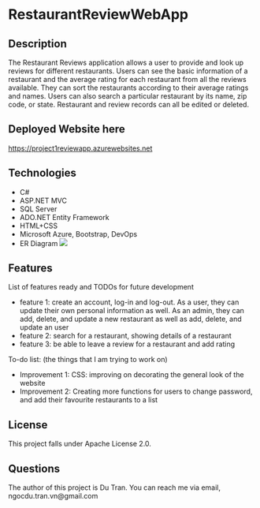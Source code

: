 <h1> RestaurantReviewWebApp</h1>

<h2>Description</h2>
The Restaurant Reviews application allows a user to provide and look up reviews for different restaurants. Users can see the basic information of a restaurant and the average rating for each restaurant from all the reviews available. They can sort the restaurants according to their average ratings and names. Users can also search a particular restaurant by its name, zip code, or state. Restaurant and review records can all be edited or deleted.

<h2>Deployed Website here</h2>

https://project1reviewapp.azurewebsites.net

<h2>Technologies</h2>
<ul>
<li>C#</li>
<li>ASP.NET MVC</li> 
<li>SQL Server</li> 
<li>ADO.NET Entity Framework</li> 
<li>HTML+CSS</li> 
<li>Microsoft Azure, Bootstrap, DevOps</li>
<li>ER Diagram
<img src="https://user-images.githubusercontent.com/77509221/134956704-5c536e15-2400-48a4-bda7-26d4291ebdc7.png"/>
</li>
</ul>
<h2>Features</h2>
List of features ready and TODOs for future development
<ul>
<li>feature 1: create an account, log-in and log-out. As a user, they can update their own personal information as well. As an admin, they can add, delete, and update a new restaurant as well as add, delete, and update an user</li>
<li>feature 2: search for a restaurant, showing details of a restaurant</li>
<li>feature 3: be able to leave a review for a restaurant and add rating</li>
</ul>
To-do list: (the things that I am trying to work on)
<ul>
<li>Improvement 1:
CSS: improving on decorating the general look of the website</li>
<li>Improvement 2:
Creating more functions for users to change password, and add their favourite restaurants to a list</li>
</ul>
<h2>License</h2>
This project falls under Apache License 2.0.

<h2>Questions</h2>
The author of this project is Du Tran. You can reach me via email, ngocdu.tran.vn@gmail.com
